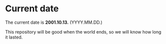 # Current date

The current date is **2001.10.13.** (YYYY.MM.DD.)

This repository will be good when the world ends, so we will know how long it lasted.